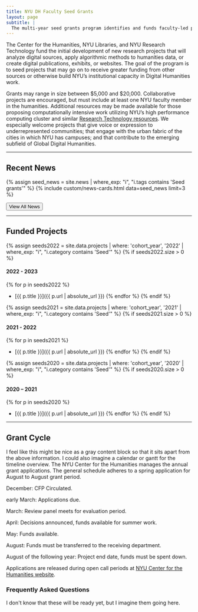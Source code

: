 ```yaml
---
title: NYU DH Faculty Seed Grants
layout: page
subtitle: |
  The multi-year seed grants program identifies and funds faculty-led projects that creatively bridge humanistic scholarship with new forms of computation, digital publishing, and digitization.
---
```


The Center for the Humanities, NYU Libraries, and NYU Research Technology fund the initial development of new research projects that will analyze digital sources, apply algorithmic methods to humanities data, or create digital publications, exhibits, or websites. The goal of the program is to seed projects that may go on to receive greater funding from other sources or otherwise build NYU’s institutional capacity in Digital Humanities work.

Grants may range in size between $5,000 and $20,000. Collaborative projects are encouraged, but must include at least one NYU faculty member in the humanities. Additional resources may be made available for those proposing computationally intensive work utilizing NYU’s high performance computing cluster and similar [Research Technology resources](https://www.nyu.edu/research/navigating-research-technology.html). We especially welcome projects that give voice or expression to underrepresented communities; that engage with the urban fabric of the cities in which NYU has campuses; and that contribute to the emerging subfield of Global Digital Humanities.

<hr>

## Recent News

{% assign seed_news = site.news | where_exp: "i", "i.tags contains 'Seed grants'" %}
{% include custom/news-cards.html data=seed_news limit=3 %}
<p class="has-text-centered">
  <a href="{{ '/news' | absolute_url }}">
    <button class="button is-medium is-info">View All News</button>
  </a>
</p>

<hr>

## Funded Projects

{% assign seeds2022 = site.data.projects | where: 'cohort_year', '2022' | where_exp: "i", "i.category contains 'Seed'" %}
{% if seeds2022.size > 0 %}
#### 2022 - 2023
{% for p in seeds2022 %}
- [{{ p.title }}]({{ p.url | absolute_url }})
{% endfor %}
{% endif %}

{% assign seeds2021 = site.data.projects | where: 'cohort_year', '2021' | where_exp: "i", "i.category contains 'Seed'" %}
{% if seeds2021.size > 0 %}
#### 2021 - 2022
{% for p in seeds2021 %}
- [{{ p.title }}]({{ p.url | absolute_url }})
{% endfor %}
{% endif %}

{% assign seeds2020 = site.data.projects | where: 'cohort_year', '2020' | where_exp: "i", "i.category contains 'Seed'" %}
{% if seeds2020.size > 0 %}
#### 2020 – 2021
{% for p in seeds2020 %}
- [{{ p.title }}]({{ p.url | absolute_url }})
{% endfor %}
{% endif %}

<hr>

## Grant Cycle

I feel like this might be nice as a gray content block so that it sits apart from the above information. I could also imagine a calendar or gantt for the timeline overview.
The NYU Center for the Humanities manages the annual grant applications. The general schedule adheres to a spring application for August to August grant period.

December: CFP Circulated.

early March: Applications due.

March: Review panel meets for evaluation period.

April: Decisions announced, funds available for summer work.

May: Funds available.

August: Funds must be transferred to the receiving department.

August of the following year: Project end date, funds must be spent down.

Applications are released during open call periods at [NYU Center for the Humanities website](https://nyuhumanities.org/opportunity/digital-humanities-seed-grants/).

### Frequently Asked Questions
I don't know that these will be ready yet, but I imagine them going here.

